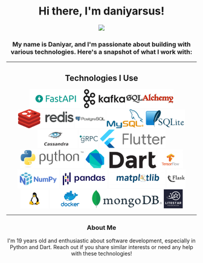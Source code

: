 <!-- README.md -->

<h1 align="center">Hi there, I'm daniyarsus!</h1>

<p align="center">
  <img src="assets/common/akasaka_ryūnosuke.png" height="350">
</p>

<h3 align="center">My name is Daniyar, and I'm passionate about building with various technologies. Here's a snapshot of what I work with:</h4>

---

<h2 align="center">Technologies I Use</h2>

<p align="center">
  <img src="assets/technologies/fastapi.png" height="50" />
  <img src="assets/technologies/kafka.png" height="50" />
  <img src="assets/technologies/sqlalchemy.png" height="50" />
  <img src="assets/technologies/redis.png" height="50" />
  <img src="assets/technologies/postgres.png" height="50" />
  <img src="assets/technologies/mysql.png" height="50" />
  <img src="assets/technologies/sqlite.png" height="50" />
  <img src="assets/technologies/kassandra.png" height="50" />
  <img src="assets/technologies/grpc.png" height="50" />
  <img src="assets/technologies/flutter.png" height="50" />
  <img src="assets/technologies/python.png" height="50" />
  <img src="assets/technologies/dart.png" height="50" />
  <img src="assets/technologies/tensorflow.png" height="50" />
  <img src="assets/technologies/numpy.png" height="50" />
  <img src="assets/technologies/pandas.png" height="50" />
  <img src="assets/technologies/matplotlib.png" height="50" />
  <img src="assets/technologies/flask.png" height="50" />
  <img src="assets/technologies/linux.png" height="50" />
  <img src="assets/technologies/docker.png" height="50" />
  <img src="assets/technologies/mongo.png" height="50" />
  <img src="assets/technologies/litestar.png" height="50" />

</p>

---

<h3 align="center">About Me</h3>

<p align="center">
  I'm 19 years old and enthusiastic about software development, especially in Python and Dart. Reach out if you share similar interests or need any help with these technologies!
</p>
